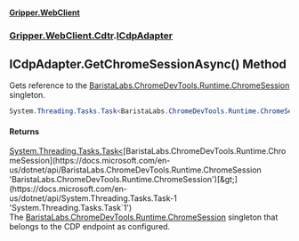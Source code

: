 #### [Gripper.WebClient](index 'index')
### [Gripper.WebClient.Cdtr](Gripper_WebClient_Cdtr 'Gripper.WebClient.Cdtr').[ICdpAdapter](Gripper_WebClient_Cdtr_ICdpAdapter 'Gripper.WebClient.Cdtr.ICdpAdapter')
## ICdpAdapter.GetChromeSessionAsync() Method
Gets reference to the [BaristaLabs.ChromeDevTools.Runtime.ChromeSession](https://docs.microsoft.com/en-us/dotnet/api/BaristaLabs.ChromeDevTools.Runtime.ChromeSession 'BaristaLabs.ChromeDevTools.Runtime.ChromeSession') singleton.  
```csharp
System.Threading.Tasks.Task<BaristaLabs.ChromeDevTools.Runtime.ChromeSession> GetChromeSessionAsync();
```
#### Returns
[System.Threading.Tasks.Task&lt;](https://docs.microsoft.com/en-us/dotnet/api/System.Threading.Tasks.Task-1 'System.Threading.Tasks.Task`1')[BaristaLabs.ChromeDevTools.Runtime.ChromeSession](https://docs.microsoft.com/en-us/dotnet/api/BaristaLabs.ChromeDevTools.Runtime.ChromeSession 'BaristaLabs.ChromeDevTools.Runtime.ChromeSession')[&gt;](https://docs.microsoft.com/en-us/dotnet/api/System.Threading.Tasks.Task-1 'System.Threading.Tasks.Task`1')  
The [BaristaLabs.ChromeDevTools.Runtime.ChromeSession](https://docs.microsoft.com/en-us/dotnet/api/BaristaLabs.ChromeDevTools.Runtime.ChromeSession 'BaristaLabs.ChromeDevTools.Runtime.ChromeSession') singleton that belongs to the CDP endpoint as configured.
